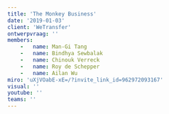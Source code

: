 ```yaml
---
title: 'The Monkey Business'
date: '2019-01-03'
client: 'WeTransfer'
ontwerpvraag: ''
members:
    -   name: Man-Gi Tang
    -   name: Bindhya Sewbalak
    -   name: Chinouk Verreck
    -   name: Roy de Schepper
    -   name: Ailan Wu
miro: 'uXjVOabE-xE=/?invite_link_id=962972093167'
visual: ''
youtube: ''
teams: ''
---
```

